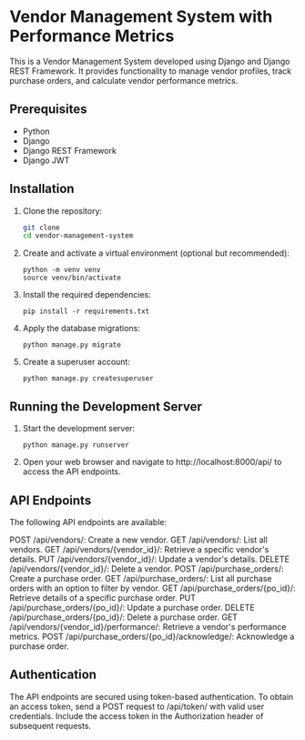 # Vendor Management System with Performance Metrics

This is a Vendor Management System developed using Django and Django REST Framework. It provides functionality to manage vendor profiles, track purchase orders, and calculate vendor performance metrics.

## Prerequisites

- Python 
- Django 
- Django REST Framework
- Django JWT

## Installation

1. Clone the repository:

   ```bash
   git clone 
   cd vendor-management-system
   ```

2. Create and activate a virtual environment (optional but recommended):

    ```
    python -m venv venv
    source venv/bin/activate
    ```

3. Install the required dependencies:
    ```
    pip install -r requirements.txt
    ```

4. Apply the database migrations:
    ```
    python manage.py migrate
    ```

5. Create a superuser account:
    ```
    python manage.py createsuperuser
    ```

## Running the Development Server

1. Start the development server:
    ```
    python manage.py runserver
    ```

2. Open your web browser and navigate to http://localhost:8000/api/ to access the API endpoints.

## API Endpoints

The following API endpoints are available:

POST /api/vendors/: Create a new vendor.
GET /api/vendors/: List all vendors.
GET /api/vendors/{vendor_id}/: Retrieve a specific vendor's details.
PUT /api/vendors/{vendor_id}/: Update a vendor's details.
DELETE /api/vendors/{vendor_id}/: Delete a vendor.
POST /api/purchase_orders/: Create a purchase order.
GET /api/purchase_orders/: List all purchase orders with an option to filter by vendor.
GET /api/purchase_orders/{po_id}/: Retrieve details of a specific purchase order.
PUT /api/purchase_orders/{po_id}/: Update a purchase order.
DELETE /api/purchase_orders/{po_id}/: Delete a purchase order.
GET /api/vendors/{vendor_id}/performance/: Retrieve a vendor's performance metrics.
POST /api/purchase_orders/{po_id}/acknowledge/: Acknowledge a purchase order.

## Authentication
The API endpoints are secured using token-based authentication. To obtain an access token, send a POST request to /api/token/ with valid user credentials. Include the access token in the Authorization header of subsequent requests.
